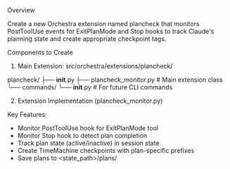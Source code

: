 Overview

Create a new Orchestra extension named plancheck that monitors PostToolUse events
for ExitPlanMode and Stop hooks to track Claude's planning state and create
appropriate checkpoint tags.

Components to Create

1. Main Extension: src/orchestra/extensions/plancheck/

plancheck/
├── __init__.py
├── plancheck_monitor.py  # Main extension class
└── commands/
    └── __init__.py       # For future CLI commands

2. Extension Implementation (plancheck_monitor.py)

Key Features:
- Monitor PostToolUse hook for ExitPlanMode tool
- Monitor Stop hook to detect plan completion
- Track plan state (active/inactive) in session state
- Create TimeMachine checkpoints with plan-specific prefixes
- Save plans to <state_path>/plans/<title>.md
- Support new checkpoint prefix schema: plan-<n>, todo-<n>, prompt-<n>

Hook Handlers:
- _handle_post_tool_use_hook(): Detect ExitPlanMode and TodoWrite tools
- _handle_stop_hook(): Detect plan completion and create checkpoints
- Block on ExitPlanMode with plancheck agent review request

3. State Management

- Track active plan status in session state
- Monitor TodoWrite changes for checkpoint creation
- Implement new checkpoint counter system with prefixes
- Integrate with existing TimeMachine git-wip workflow

4. Plan File Management

- Extract plan title from content for filename generation
- Save plans to .claude/orchestra/plans/ directory
- Generate timestamped filenames with sanitized titles
- Store plan metadata in checkpoint commits

5. Checkpoint Tag System Upgrade

- Replace ckpt-<n> schema with typed prefixes:
  - plan-<n>: Plan-related checkpoints
  - todo-<n>: TodoWrite change checkpoints
  - prompt-<n>: Regular prompt checkpoints (existing)
- Update TimeMachine counter management
- Maintain backward compatibility with existing tags

6. Integration Points

With TimeMachine:
- Extend checkpoint creation logic
- Add new tag prefix support
- Share git-wip infrastructure

With Task Monitor:
- Track TodoWrite PostToolUse events
- Compare oldTodos vs newTodos arrays
- Create todo-specific checkpoints

Hook Response Format:
{
  "block": true,
  "reason": "ask the plancheck agent to review the current plan and decide if it
needs more work"
}

Implementation Steps

1. Create Extension Structure
  - Create directory structure
  - Implement BaseExtension subclass
  - Set up configuration management
2. Implement Hook Handlers
  - PostToolUse for ExitPlanMode detection
  - PostToolUse for TodoWrite monitoring
  - Stop hook for plan completion
3. Plan File Management
  - Create plans directory structure
  - Implement plan saving logic
  - Add title extraction and sanitization
4. Checkpoint System Enhancement
  - Implement new tag prefix system
  - Update counter management
  - Add checkpoint creation for plan/todo events
5. Testing & Integration
  - Test with existing TimeMachine
  - Verify hook registration
  - Test state persistence

Configuration Files

- State: .claude/orchestra/.plancheck.json
- Settings: Use shared settings.json with plancheck section
- Plans directory: .claude/orchestra/plans/

Backward Compatibility

- Existing ckpt-<n> tags remain functional
- New system uses typed prefixes for new checkpoints
- TimeMachine functionality preserved